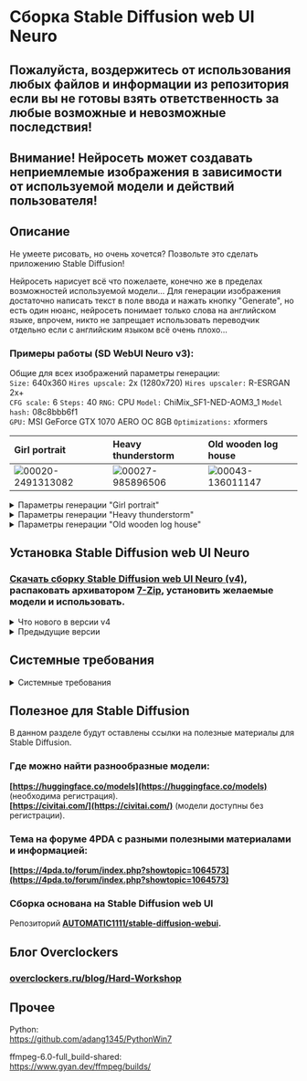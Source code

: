 # Сборка Stable Diffusion web UI Neuro
## Пожалуйста, воздержитесь от использования любых файлов и информации из репозитория если вы не готовы взять ответственность за любые возможные и невозможные последствия!
## Внимание! Нейросеть может создавать неприемлемые изображения в зависимости от используемой модели и действий пользователя!
## Описание
Не умеете рисовать, но очень хочется? Позвольте это сделать приложению Stable Diffusion!

Нейросеть нарисует всё что пожелаете, конечно же в пределах возможностей используемой модели...
Для генерации изображения достаточно написать текст в поле ввода и нажать кнопку "Generate", но есть один нюанс, нейросеть понимает только слова на английском языке, впрочем, никто не запрещает использовать переводчик отдельно если с английским языком всё очень плохо...

### Примеры работы (SD WebUI Neuro v3):

Общие для всех изображений параметры генерации:\
`Size:` 640x360 `Hires upscale:` 2x (1280x720) `Hires upscaler:` R-ESRGAN 2x+\
`CFG scale:` 6 `Steps:` 40 `RNG:` CPU `Model:` ChiMix_SF1-NED-AOM3_1 `Model hash:` 08c8bbb6f1\
`GPU:` MSI GeForce GTX 1070 AERO OC 8GB `Optimizations:` xformers

| Girl portrait | Heavy thunderstorm | Old wooden log house |
|:---|:---|:---|
| ![00020-2491313082](https://github.com/Shedou/Neuro/assets/19572158/bd75ce4e-f446-45e8-aa70-e7a23dfd1e5b) | ![00027-985896506](https://github.com/Shedou/Neuro/assets/19572158/2687dc1e-c5ae-47c8-97f1-4bdeb1d3cc46) | ![00043-136011147](https://github.com/Shedou/Neuro/assets/19572158/48516bc7-83f5-49c2-b5ff-cc508898c34c) |

<details>
  <summary>Параметры генерации "Girl portrait"</summary>
  
  `Promt:` girl, green eyes, blonde fluffy hairs, realistic, detailed, volumetric lighting, photo realistic, portrait\
  `Negative promt` low quality, worst quality, cross-eyed, bad proportions, fused fingers, bad eyeballs, artifacts, grayscale, bad geometry, bad face, error\
  `Seed:` 2491313082 `Denoising strength:` 0.7 `Sampler:` DPM2 a Karras
  
</details>

<details>
  <summary>Параметры генерации "Heavy thunderstorm"</summary>
  
  `Promt:` heavy thunderstorm, wide panorama, realistic, detailed, volumetric lighting, photo realistic\
  `Negative promt` low quality, worst quality, artifacts, grayscale, bad geometry, error\
  `Seed:` 985896506 `Denoising strength:` 0.45 `Sampler:` Heun
  
</details>

<details>
  <summary>Параметры генерации "Old wooden log house"</summary>
  
  `Promt:` old wooden log house, winter, realistic, detailed, volumetric lighting, photo realistic\
  `Negative promt` low quality, worst quality, bad geometry, error\
  `Seed:` 136011147 `Denoising strength:` 0.45 `Sampler:` Euler
  
</details>

## Установка Stable Diffusion web UI Neuro
### [Скачать сборку Stable Diffusion web UI Neuro (v4)](https://github.com/Shedou/Neuro/releases/tag/SD_WEBUI_v4), распаковать архиватором [7-Zip](https://7-zip.org/), установить желаемые модели и использовать.

<details>
  <summary>Что нового в версии v4</summary>
  
 - За основу взят WebUI версии 1.10.1 (SD/SDXL).

 - Исправлена ошибка в файле: "webui1101\extensions-builtin\LDSR\ldsr_model_arch.py".

 - Проведена чистка, удалены файлы и папки которые не использовались явным образом при работе сборки (подробности см. в файле ReadMe).

 - Прочие оптимизации и доработки.

</details>

<details>
  <summary>Предыдущие версии</summary>
  
  ___
  [Stable Diffusion web UI Neuro v3](https://github.com/Shedou/Neuro/releases/tag/SD_WEBUI_v3)
  
  [Stable Diffusion web UI Neuro v2](https://github.com/Shedou/Neuro/releases/tag/SD_WEBUI_v2)
  
  [Stable Diffusion web UI Neuro v1](https://github.com/Shedou/Neuro/releases/tag/SD_WEBUI_v1)
  ___
</details>

## Системные требования
<details>
  <summary>Системные требования</summary>
  
  ___
  Сборка Stable Diffusion web UI Neuro v4 проверялась с видеокартами:
  - GeForce GT 1030 2GB (R5 3500X, 32GB RAM) - оптимально для моделей SD в разрешении до 768x768.
  - GeForce GTX 1650 Mobile 4GB (i5-10300H, 8GB) - оптимально для SD в разрешении до 1024х1024. 8 ГБ системной ОЗУ снижали эффективнось работы.
  - GeForce RTX 3060 Mobile 6GB (i7-10875H, 64GB) - оптимально для SD/SDXL в разрешении до 1920x1200.
  
  ___
  - **Минимальные системные требования:**\
  ОС: 64 разрядная Microsoft Windows 10 / 11\
  ЦП: 64 разрядный процессор, 2 ядра\
  ОЗУ: 8 ГБ\
  Видеокарта: GeForce GTX 900 серии и новее*\
  Видеопамять: 2 ГБ\
  Браузер: Microsoft Edge или лучше\
  \* - Сборка не тестировалась на видеокартах серии GTX 900 на момент создания.

  - **Рекомендуемые системные требования:**\
  ОС: 64 разрядная Microsoft Windows 10 / 11\
  ЦП: AMD Ryzen 7 5700 / Intel Core i7-9700 или лучше\
  ОЗУ: 32-64 ГБ\
  Видеокарта: GeForce RTX 3060 или лучше\
  Видеопамять: 6 ГБ и больше*\
  Браузер: Microsoft Edge или лучше\
  \* - Для полного функционала без компромиссов может понадобится 12 ГБ и больше.
  
  - **Системные требования (Режим работы без видеокарты):**\
  ОС: 64 разрядная Microsoft Windows 10 / 11\
  ЦП: AMD Ryzen 7 3700 / Intel Core i7-6700 или лучше\
  ОЗУ: 24-32 ГБ\
  Браузер: Microsoft Edge или лучше
  ___
  
</details>

## Полезное для Stable Diffusion
В данном разделе будут оставлены ссылки на полезные материалы для Stable Diffusion.
### Где можно найти разнообразные модели:
**[https://huggingface.co/models](https://huggingface.co/models)** (необходима регистрация).\
**[https://civitai.com/](https://civitai.com/)** (модели доступны без регистрации).

### Тема на форуме 4PDA с разными полезными материалами и информацией:
**[https://4pda.to/forum/index.php?showtopic=1064573](https://4pda.to/forum/index.php?showtopic=1064573)**

### Сборка основана на Stable Diffusion web UI
Репозиторий **[AUTOMATIC1111/stable-diffusion-webui](https://github.com/AUTOMATIC1111/stable-diffusion-webui).**
## Блог Overclockers
### [overclockers.ru/blog/Hard-Workshop](https://overclockers.ru/blog/Hard-Workshop)
## Прочее

Python:\
https://github.com/adang1345/PythonWin7

ffmpeg-6.0-full_build-shared:\
https://www.gyan.dev/ffmpeg/builds/
